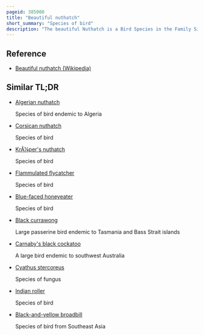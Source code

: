 ```yaml
---
pageid: 385008
title: "Beautiful nuthatch"
short_summary: "Species of bird"
description: "The beautiful Nuthatch is a Bird Species in the Family Sittidae, collectively known as Nuthatches. It is a large Nuthatch, measuring 16. 5 cm in length, that is not sexually dimorphic. Its Coloration and Markings are dramatic, the upper Parts being black and Azure, streaked with white and pale Blue on the Head and lined with the same Colors on the Wing Feathers. The underparts are orange, and the eyebrow and throat are ochre. An irregular, dark eyestripe Highlights its Eye. S. Formosa's Ecology is not fully described but it is known to feed on small Insects and Larvae found on the Branches and Trunks of Trees in its Range. Reproduction takes Place from April to may nest is placed in a Hole in an Oak Rhododendron or other large Tree. The nest is made of Plant Material and Fur and in which the Bird generally lays four to six Eggs."
---
```


## Reference

- [Beautiful nuthatch (Wikipedia)](https://en.wikipedia.org/?curid=385008)

## Similar TL;DR

- [Algerian nuthatch](/tldr/en/algerian-nuthatch)

  Species of bird endemic to Algeria

- [Corsican nuthatch](/tldr/en/corsican-nuthatch)

  Species of bird

- [KrÃ¼per's nuthatch](/tldr/en/krupers-nuthatch)

  Species of bird

- [Flammulated flycatcher](/tldr/en/flammulated-flycatcher)

  Species of bird

- [Blue-faced honeyeater](/tldr/en/blue-faced-honeyeater)

  Species of bird

- [Black currawong](/tldr/en/black-currawong)

  Large passerine bird endemic to Tasmania and Bass Strait islands

- [Carnaby's black cockatoo](/tldr/en/carnabys-black-cockatoo)

  A large bird endemic to southwest Australia

- [Cyathus stercoreus](/tldr/en/cyathus-stercoreus)

  Species of fungus

- [Indian roller](/tldr/en/indian-roller)

  Species of bird

- [Black-and-yellow broadbill](/tldr/en/black-and-yellow-broadbill)

  Species of bird from Southeast Asia
